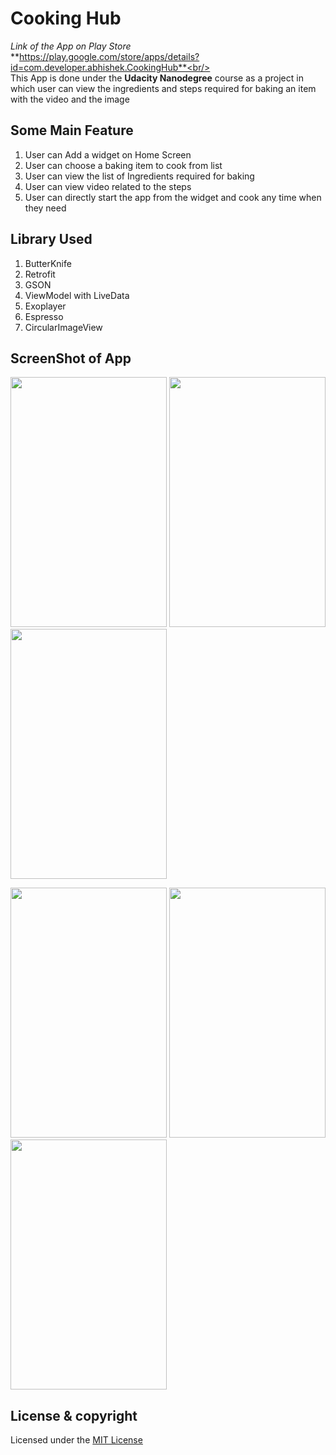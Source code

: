 # Cooking Hub
_Link of the App on Play Store_<br/>
**https://play.google.com/store/apps/details?id=com.developer.abhishek.CookingHub**<br/><br/>
This App is done under the **Udacity Nanodegree** course as a project in which user can view the ingredients and steps required for baking an item with the video and the image 

## Some Main Feature<br/>
1) User can Add a widget on Home Screen
2) User can choose a baking item to cook from list
3) User can view the list of Ingredients required for baking
4) User can view video related to the steps
5) User can directly start the app from the widget and cook any time when they need 

## Library Used<br/>
1) ButterKnife
2) Retrofit
3) GSON
4) ViewModel with LiveData
5) Exoplayer
6) Espresso
7) CircularImageView

## ScreenShot of App
<img src="https://user-images.githubusercontent.com/35963171/44467855-90f72080-a641-11e8-89ba-19effceca423.png" data-canonical-src="https://user-images.githubusercontent.com/35963171/44467855-90f72080-a641-11e8-89ba-19effceca423.png" width="250" height="400" />          <img src="https://user-images.githubusercontent.com/35963171/44468064-02cf6a00-a642-11e8-909a-e17921ee1960.png" data-canonical-src="https://user-images.githubusercontent.com/35963171/44468064-02cf6a00-a642-11e8-909a-e17921ee1960.png" width="250" height="400" />          <img src="https://user-images.githubusercontent.com/35963171/44468129-285c7380-a642-11e8-8b87-1f5898746ddd.png" data-canonical-src="https://user-images.githubusercontent.com/35963171/44468129-285c7380-a642-11e8-8b87-1f5898746ddd.png" width="250" height="400" />


<img src="https://user-images.githubusercontent.com/35963171/44468130-285c7380-a642-11e8-8a55-63d22263d4c4.png" data-canonical-src="https://user-images.githubusercontent.com/35963171/44468130-285c7380-a642-11e8-8a55-63d22263d4c4.png" width="250" height="400" />          <img src="https://user-images.githubusercontent.com/35963171/44468131-28f50a00-a642-11e8-9660-44c93fc8d421.png" data-canonical-src="https://user-images.githubusercontent.com/35963171/44468131-28f50a00-a642-11e8-9660-44c93fc8d421.png" width="250" height="400" />          <img src="https://user-images.githubusercontent.com/35963171/44468132-28f50a00-a642-11e8-82de-8f1e6320e4db.png" data-canonical-src="https://user-images.githubusercontent.com/35963171/44468132-28f50a00-a642-11e8-82de-8f1e6320e4db.png" width="250" height="400" />  

## License & copyright
Licensed under the [MIT License](LICENSE)
